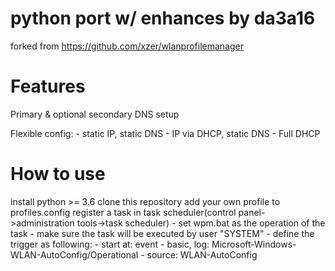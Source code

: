 # python port w/ enhances by da3a16
forked from https://github.com/xzer/wlanprofilemanager

# Features

Primary & optional secondary DNS setup

Flexible config:
    - static IP, static DNS
    - IP via DHCP, static DNS
    - Full DHCP

# How to use

install python >= 3.6
clone this repository
add your own profile to profiles.config
register a task in task scheduler(control panel->administration tools->task scheduler)
    - set wpm.bat as the operation of the task
    - make sure the task will be executed by user "SYSTEM"
    - define the trigger as following:
        - start at: event
        - basic, log: Microsoft-Windows-WLAN-AutoConfig/Operational
        - source: WLAN-AutoConfig